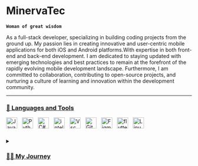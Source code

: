 # MinervaTec

**`Woman of great wisdom`**

As a full-stack developer, specializing in building coding projects from the ground up. My passion lies in creating innovative and user-centric mobile applications for both iOS and Android platforms.With expertise in both front-end and back-end development. I am dedicated to staying updated with emerging technologies and best practices to remain at the forefront of the rapidly evolving mobile development landscape. Furthermore, I am committed to collaboration, contributing to open-source projects, and nurturing a culture of learning and innovation within the development community.


   <p align="left">
      <a href="https://www.linkedin.com/in/lehlohonolo-mokhachane-342275281">
<!--          <img alt="linkedIn followers" title="follow me on linkedin" src="https://custom-icon-badges.demolab.com/linkedin"/></a>  -->
      <a href="https://www.instagram.com/minevva._">
<!--          <img alt="youtube views" title="YouTube views" src="https://custom-icon-badges.demolab.com/instagram"/></a>  -->
   </p>

---

### 🧰 Languages and Tools

<img align="left" alt="Java" width="30px" style="padding-right:10px;" src="https://cdn.jsdelivr.net/gh/devicons/devicon/icons/java/java-original.svg"/>
<img align="left" alt="Python" width="30px" style="padding-right:10px;" src="https://cdn.jsdelivr.net/gh/devicons/devicon/icons/python/python-original.svg" />
<img align="left" alt="C#" width="30px" style="padding-right:10px;" src="https://cdn.jsdelivr.net/gh/devicons/devicon/icons/csharp/csharp-line.svg" />
<img align="left" alt="intellij" width="30px" style="padding-right:10px;" src="https://user-images.githubusercontent.com/25181517/192108890-200809d1-439c-4e23-90d3-b090cf9a4eea.png" />
<img align="left" alt="Vsc" width="30px" style="padding-right:10px;" src="https://user-images.githubusercontent.com/25181517/192108891-d86b6220-e232-423a-bf5f-90903e6887c3.png" />
<img align="left" alt="GitHub" width="30px" style="padding-right:10px;" src="https://cdn.jsdelivr.net/gh/devicons/devicon/icons/github/github-original.svg" />
<img align="left" alt="Figma" width="30px" style="padding-right:10px;" src="https://cdn.jsdelivr.net/gh/devicons/devicon/icons/figma/figma-original.svg" />
<img align="left" alt="flutter" width="30px" style="padding-right:10px;" src="https://cdn.jsdelivr.net/gh/devicons/devicon/icons/flutter/flutter-original.svg" />
<img align="left" alt="Linux" width="30px" style="padding-right:10px;" src="https://cdn.jsdelivr.net/gh/devicons/devicon/icons/linux/linux-original.svg" />
<br />

#

<details>
 <summary><h3>👨‍💻 My Journey</h3></summary>
   I started my coding journey as a software development student with a passion to learn everything I could about this programming world - code, unix, linux, theory. And all the while, teaching myself iOS development with a dream to build my own app, but that soon got overshadowed by my desire to excel in Java. A desire that landed me a full-stack software engineering job upon graduation.

[website]: https://fkcodes.com
[youtube]: https://youtube.com/fknight
